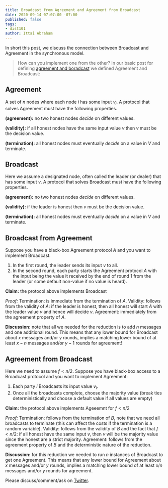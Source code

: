 ```yaml
---
title: Broadcast from Agreement and Agreement from Broadcast
date: 2020-09-14 07:07:00 -07:00
published: false
tags:
- dist101
author: Ittai Abraham
---
```


In short this post, we discuss the connection between Broadcast and Agreement in the synchronous model. 
> How can you implement one from the other?
In our basic post for defining [agreement and boradcast](https://decentralizedthoughts.github.io/2019-06-27-defining-consensus/) we defined Agreement and Broadcast:

## Agreement
A set of $n$ nodes where each node $i$ has some input $v_i$. A protocol that solves Agreement must have the following properties.

**(agreement):** no two honest nodes *decide* on different values.

**(validity):** if all honest nodes have the same input value $v$ then $v$ must be the decision value.

**(termination):** all honest nodes must eventually *decide* on a value in $V$ and terminate.

## Broadcast
Here we assume a designated node, often called the leader (or dealer) that has some input $v$. A protocol that solves Broadcast must have the following properties.

**(agreement):** no two honest nodes *decide* on different values.

**(validity):** if the leader is honest then $v$ must be the decision value.

**(termination):** all honest nodes must eventually *decide* on a value in $V$ and terminate.

## Broadcast from Agreement

Suppose you have a black-box Agreement protocol $A$ and you want to implement Broadcast. 
1. In the first round, the leader sends its input $v$ to all.
2. In the second round, each party starts the Agreement protocol $A$ with the input being the value it received by the end of round 1 from the leader (or some default non-value if no value is heard).

**Claim:** the protocol above implements Broadcast

*Proof:* Termination: is immediate from the termination of $A$. Validity: follows from the validity of $A$: if the leader is honest, then all honest will start $A$ with the leader value $v$ and hence will decide $v$. Agreement: immediately from the agreement property of $A$.

**Discussion:** note that all we needed for the reduction is to add $n$ messages and one additional round. This means that any lower bound for Broadcast about $x$ messages and/or $y$ rounds, implies a matching lower bound of at least $x-n$ messages and/or $y-1$ rounds for agreement!

## Agreement from Broadcast

Here we need to assume $f<n/2$. Suppose you have black-box access to a Broadcast protocol and you want to implement Agreement:

1. Each party $i$ Broadcasts its input value $v_i$.
2. Once all the broadcasts complete, choose the majority value (break ties deterministically and choose a default value if all values are empty)

**Claim:** the protocol above implements Ageeemnt for $f<n/2$

*Proof:* Termination: follows from the termination of $B$, note that we need all broadcasts to terminate (this can affect the costs if the termination is a random variable). Validity: follows from the validity of $B$ and the fact that $f<n/2$: if all honest have the same input $v$, then $v$ will be the majority value since the honest are a strict majority. Agreement: follows from the agreement property of $B$ and the deterministic nature of the reduction.


**Discussion:** for this reduction we needed to run $n$ instances of Broadcast to get one Agreement. This means that any lower bound for Agreement about $x$ messages and/or $y$ rounds, implies a matching lower bound of at least $x/n$ messages and/or $y$ rounds for agreement.

Please discuss/comment/ask on [Twitter]().

